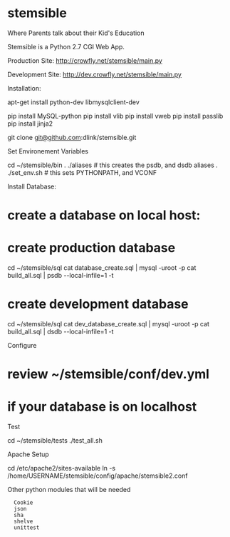 # stemsible

Where Parents talk about their Kid's Education

Stemsible is a Python 2.7 CGI Web App.

Production Site: http://crowfly.net/stemsible/main.py

Development Site: http://dev.crowfly.net/stemsible/main.py

Installation:

   apt-get install python-dev libmysqlclient-dev

   pip install MySQL-python
   pip install vlib
   pip install vweb
   pip install passlib
   pip install jinja2

   git clone git@github.com:dlink/stemsible.git

Set Environement Variables

   cd ~/stemsible/bin
   . ./aliases     # this creates the psdb, and dsdb aliases
   . ./set_env.sh  # this sets PYTHONPATH, and VCONF

Install Database:

   # create a database on local host:

   # create production database

   cd ~/stemsible/sql
   cat database_create.sql | mysql -uroot -p
   cat build_all.sql | psdb --local-infile=1 -t

   # create development database

   cd ~/stemsible/sql
   cat dev_database_create.sql | mysql -uroot -p
   cat build_all.sql | dsdb --local-infile=1 -t


Configure


   # review ~/stemsible/conf/dev.yml
   # if your database is on localhost

Test

   cd ~/stemsible/tests
   ./test_all.sh

Apache Setup

   cd /etc/apache2/sites-available
   ln -s /home/USERNAME/stemsible/config/apache/stemsible2.conf

Other python modules that will be needed

      Cookie
      json
      sha
      shelve
      unittest
